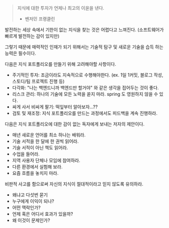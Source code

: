 > 지식에 대한 투자가 언제나 최고의 이윤을 낸다. 
> - 벤저민 프랭클린

발전하는 세상 속에서 기한이 없는 지식을 찾는 것은 어렵다고 느껴진다.
(소프트웨어가 빠르게 발전하는 감이 있지만)

그렇기 때문에 매력적인 인재가 되기 위해서는 기술적 탐구 및 새로운 기술을 습득 하는 능력은 필수이다.

다음은 지식 포트폴리오를 만들기 위해 고려해야할 사항이다.
- 주기적인 투자: 조금이라도 지속적으로 수행해야한다. (ex. 1일 1커밋, 블로그 작성, 스토디/팀 프로젝트 진행 등)
- 다각화: "나는 백엔드니까 백엔드만 할거야" 와 같은 생각을 접어두는 것이 좋다.
- 리스크 관리: 하나의 기술에 모든 노력을 쏟지 마라. spring 도 영원하지 않을 수 있다.
- 싸게 사서 비싸게 팔기: 떡잎부터 알아보자...??
- 검토 및 재조정: 지식 포트폴리오를 만드는 과정에서도 피드백을 계속 진행하라.

다음은 지식 포트폴리오에 대한 감이 없는 독자에게 보내는 저자의 제안이다.
- 매년 새로운 언어를 최소 하나는 배워라.
- 기술 서적을 한 달에 한 권씩 읽어라.
- 기술 서적이 아닌 책도 읽어라.
- 수업을 들어라.
- 지역 사용자 단체나 모임에 참여하라.
- 다른 환경에서 실험해 보라.
- 요즘 흐름을 놓치지 마라.

비판적 사고를 함으로써 자신의 지식이 절대적이라고 믿지 않도록 유의하라.
- 왜냐고 다섯번 묻기
- 누구에게 이익이 되나?
- 어떤 맥락인가?
- 언제 혹은 어디서 효과가 있을까?
- 왜 이것이 문제인가?

